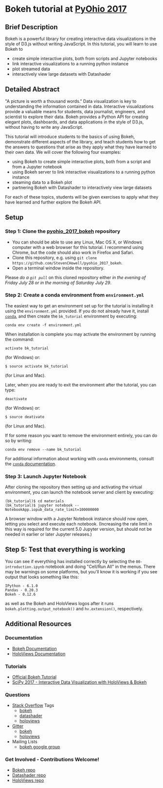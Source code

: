 # Bokeh tutorial at [PyOhio 2017](https://pyohio.org/)

## Brief Description

Bokeh is a powerful library for creating interactive data visualizations in the style of D3.js without writing JavaScript.  In this tutorial, you will learn to use Bokeh to

  - create simple interactive plots, both from scripts and Jupyter notebooks
  - link interactive visualizations to a running python instance
  - plot streamed data
  - interactively view large datasets with Datashader

## Detailed Abstract

"A picture is worth a thousand words." Data visualization is key to understanding the information contained in data.  Interactive visualizations provide a valuable means for students, data journalist, engineers, and scientist to explore their data.  Bokeh provides a Python API for creating elegant plots, dashboards, and data applications in the style of D3.js, without having to write any JavaScript.

This tutorial will introduce students to the basics of using Bokeh, demonstrate different aspects of the library, and teach students how to get the answers to questions that arise as they apply what they have learned to their own data.  We will cover the following four examples:

  - using Bokeh to create simple interactive plots, both from a script and from a Jupyter notebook
  - using Bokeh server to link interactive visualizations to a running python instance
  - steaming data to a Bokeh plot
  - partnering Bokeh with Datashader to interactively view large datasets

For each of these topics, students will be given exercises to apply what they have learned and further explore the Bokeh API.

## Setup
### Step 1: Clone the [pyohio_2017_bokeh](https://github.com/StevenCHowell/pyohio_2017_bokeh) repository

- You can should be able to use any Linux, Mac OS X, or Windows computer with a web browser for this tutorial.  I recommend using Chrome, but the code should also work in Firefox and Safari.
- Clone this repository, e.g. using `git clone https://github.com/StevenCHowell/pyohio_2017_bokeh`.
- Open a terminal window inside the repository.

Please *do a `git pull`* on this cloned repository either *in the evening of Friday July 28 or in the morning of Saturday July 29*.

### Step 2: Create a conda environment from `environment.yml`

The easiest way to get an environment set up for the tutorial is installing it using the `environment.yml` provided. If you do not already have it, install [`conda`](https://www.continuum.io/downloads), and then create the `bk_tutorial` environment by executing:
```
conda env create -f environment.yml
```

When installation is complete you may activate the environment by running the command:
```
activate bk_tutorial
```
(for Windows) or:
```
$ source activate bk_tutorial
```
(for Linux and Mac).

Later, when you are ready to exit the environment after the tutorial, you can type:
```
deactivate
```
(for Windows) or:
```
$ source deativate
```
(for Linux and Mac).

If for some reason you want to remove the environment entirely, you can do so by writing:
```
conda env remove --name bk_tutorial
```

For additional information about working with `conda` environments, consult the [`conda` documentation](https://conda.io/docs/using/envs.html#managing-environments).

### Step 3: Launch Jupyter Notebook
After cloning the repository then setting up and activating the virtual environment, you can launch the notebook server and client by executing:
```
(bk_tutorial)$ cd materials
(bk_tutorial)$ jupyter notebook --NotebookApp.iopub_data_rate_limit=100000000
```

A browser window with a Jupyter Notebook instance should now open, letting
you select and execute each notebook. (Increasing the rate limit in
this way is required for the current 5.0 Jupyter version, but should
not be needed in earlier or later Jupyter releases.)


Step 5: Test that everything is working
---------------------------------------

You can see if everything has installed correctly by selecting the
`00-introduction.ipynb` notebook and doing "Cell/Run All" in the menus.
There may be warnings on some platforms, but you'll know it is working
if you see output that looks something like this:

    IPython - 6.1.0
    Pandas - 0.20.3
    Bokeh - 0.12.6

as well as the Bokeh and HoloViews logos after it runs `bokeh.plotting.output_notebook()` and `hv.extension()`, respectively.

## Additional Resources
### Documentation
  - [Bokeh Documentation](http://bokeh.pydata.org/en/latest/)
  - [HoloViews Documentation](http://holoviews.org/)
### Tutorials
  - [Official Bokeh Tutorial](http://nbviewer.jupyter.org/github/bokeh/bokeh-notebooks/blob/master/tutorial/00%20-%20intro.ipynb)
  - [SciPy 2017 - Interactive Data Visualization with HoloViews & Bokeh](https://github.com/ioam/scipy-2017-holoviews-tutorial)
### Questions
  - [Stack Overflow](https://stackoverflow.com) Tags
    - [bokeh](https://stackoverflow.com/questions/tagged/bokeh)
    - [datashader](https://stackoverflow.com/questions/tagged/datashader)
    - [holoviews](https://stackoverflow.com/questions/tagged/holoviews)
  - [Gitter](https://gitter.im)
      - [bokeh](https://gitter.im/bokeh/bokeh)
      - [holoviews](https://gitter.im/ioam/holoviews)
  - Mailing Lists
    - [bokeh google group](https://groups.google.com/a/continuum.io/forum/#!forum/bokeh)
### Get Involved - **Contributions Welcome!**
  - [Bokeh repo](https://github.com/bokeh/bokeh)
  - [Datashader repo](https://github.com/bokeh/datashader)
  - [HoloViews repo](https://github.com/ioam/holoviews)
